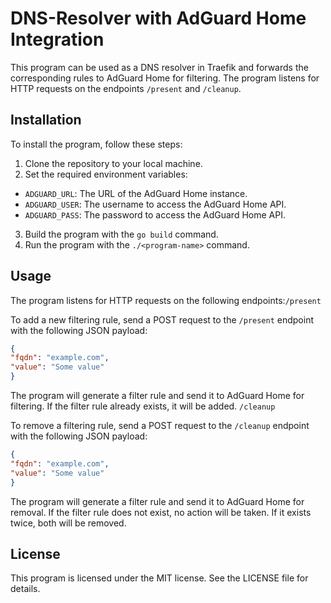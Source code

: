 # DNS-Resolver with AdGuard Home Integration

This program can be used as a DNS resolver in Traefik and forwards the corresponding rules to AdGuard Home for filtering. The program listens for HTTP requests on the endpoints `/present` and `/cleanup`.
## Installation

To install the program, follow these steps:

1. Clone the repository to your local machine.
2. Set the required environment variables:
  - `ADGUARD_URL`: The URL of the AdGuard Home instance.
  - `ADGUARD_USER`: The username to access the AdGuard Home API.
  - `ADGUARD_PASS`: The password to access the AdGuard Home API.
3. Build the program with the `go build` command. 
4. Run the program with the `./<program-name>` command.

## Usage

The program listens for HTTP requests on the following endpoints:`/present`

To add a new filtering rule, send a POST request to the `/present` endpoint with the following JSON payload:

```json
{
"fqdn": "example.com",
"value": "Some value"
}
```
The program will generate a filter rule and send it to AdGuard Home for filtering. If the filter rule already exists, it will be added.
`/cleanup`

To remove a filtering rule, send a POST request to the `/cleanup` endpoint with the following JSON payload:

```json
{
"fqdn": "example.com",
"value": "Some value"
}
```
The program will generate a filter rule and send it to AdGuard Home for removal. If the filter rule does not exist, no action will be taken. If it exists twice, both will be removed.
## License

This program is licensed under the MIT license. See the LICENSE file for details.
